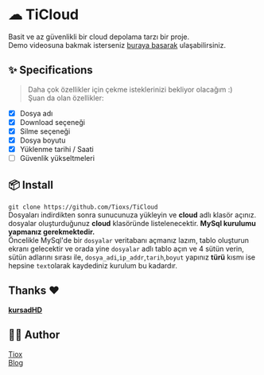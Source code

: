 # ☁ TiCloud
Basit ve az güvenlikli bir cloud depolama tarzı bir proje.<br>
Demo videosuna bakmak isterseniz [buraya basarak](https://t.me/TioxsBlog/388) ulaşabilirsiniz.

## ✨ Specifications
> Daha çok özellikler için çekme isteklerinizi bekliyor olacağım :)<br>
Şuan da olan özellikler:

- [X] Dosya adı
- [X] Download seçeneği
- [X] Silme seçeneği
- [X] Dosya boyutu
- [X] Yüklenme tarihi / Saati
- [ ] Güvenlik yükseltmeleri

## 📦 Install
`git clone https://github.com/Tioxs/TiCloud`<br> Dosyaları indirdikten sonra sunucunuza yükleyin ve **cloud** adlı klasör açınız.<br> dosyalar oluşturduğunuz **cloud** klasöründe listelenecektir.
**MySql kurulumu yapmanız gerekmektedir.**<br>
Öncelikle MySql'de bir `dosyalar` veritabanı açmanız lazım, tablo oluşturun ekranı gelecektir ve orada yine `dosyalar` adlı tablo açın ve 4 sütün verin,<br>
sütün adlarını sırası ile, `dosya_adi`,`ip_addr`,`tarih`,`boyut` yapınız **türü** kısmı ise hepsine `text`olarak kaydediniz kurulum bu kadardır.

## Thanks ❤️
[**kursadHD**](https://github.com/kursadHD)

## 👨‍💻 Author
[Tiox](https://t.me/tioxxs)<br>
[Blog](https://t.me/tioxsblog)
